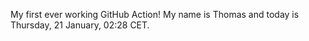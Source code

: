 My first ever working GitHub Action!
My name is Thomas and today is Thursday, 21 January, 02:28 CET. 
